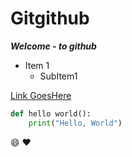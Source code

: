 # Gitgithub

***Welcome - to github***

- Item 1
  - SubItem1

 [Link GoesHere](https://www.microsoft.com)

 ```python
 def hello world():
     print("Hello, World")
```

:smile: :heart:
